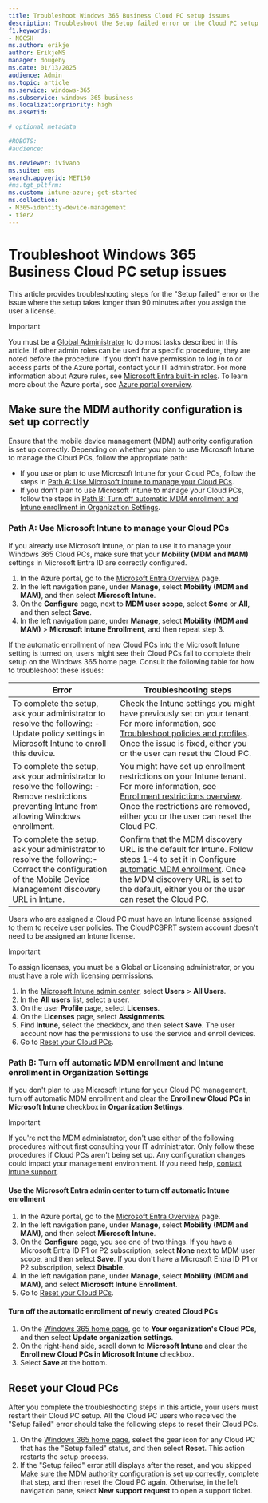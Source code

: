```yaml
---
title: Troubleshoot Windows 365 Business Cloud PC setup issues
description: Troubleshoot the Setup failed error or the Cloud PC setup takes longer than 90 minutes after you assign the user a license in Windows 365 Business.
f1.keywords:
- NOCSH
ms.author: erikje
author: ErikjeMS
manager: dougeby
ms.date: 01/13/2025
audience: Admin
ms.topic: article
ms.service: windows-365
ms.subservice: windows-365-business
ms.localizationpriority: high
ms.assetid: 

# optional metadata

#ROBOTS:
#audience:

ms.reviewer: ivivano
ms.suite: ems
search.appverid: MET150
#ms.tgt_pltfrm:
ms.custom: intune-azure; get-started
ms.collection:
- M365-identity-device-management
- tier2
---
```


# Troubleshoot Windows 365 Business Cloud PC setup issues

This article provides troubleshooting steps for the "Setup failed" error or the issue where the setup takes longer than 90 minutes after you assign the user a license.

> [!IMPORTANT]
> You must be a [Global Administrator](/entra/identity/role-based-access-control/permissions-reference#global-administrator) to do most tasks described in this article. If other admin roles can be used for a specific procedure, they are noted before the procedure. If you don't have permission to log in to or access parts of the Azure portal, contact your IT administrator. For more information about Azure rules, see [Microsoft Entra built-in roles](/azure/active-directory/roles/permissions-reference). To learn more about the Azure portal, see [Azure portal overview](/azure/azure-portal/azure-portal-overview).

## Make sure the MDM authority configuration is set up correctly

Ensure that the mobile device management (MDM) authority configuration is set up correctly. Depending on whether you plan to use Microsoft Intune to manage the Cloud PCs, follow the appropriate path:

- If you use or plan to use Microsoft Intune for your Cloud PCs, follow the steps in [Path A: Use Microsoft Intune to manage your Cloud PCs](#path-a-use-microsoft-intune-to-manage-your-cloud-pcs).
- If you don't plan to use Microsoft Intune to manage your Cloud PCs, follow the steps in [Path B: Turn off automatic MDM enrollment and Intune enrollment in Organization Settings](#path-b-turn-off-automatic-mdm-enrollment-and-intune-enrollment-in-organization-settings).

### Path A: Use Microsoft Intune to manage your Cloud PCs

If you already use Microsoft Intune, or plan to use it to manage your Windows 365 Cloud PCs, make sure that your **Mobility (MDM and MAM)** settings in Microsoft Entra ID are correctly configured.

1. In the Azure portal, go to the [Microsoft Entra Overview](https://go.microsoft.com/fwlink/p/?linkid=516942) page.
2. In the left navigation pane, under **Manage**, select **Mobility (MDM and MAM)**, and then select **Microsoft Intune**.
3. On the **Configure** page, next to **MDM user scope**, select **Some** or **All**, and then select **Save**.
4. In the left navigation pane, under **Manage**, select **Mobility (MDM and MAM)** > **Microsoft Intune Enrollment**, and then repeat step 3.

If the automatic enrollment of new Cloud PCs into the Microsoft Intune setting is turned on, users might see their Cloud PCs fail to complete their setup on the Windows 365 home page. Consult the following table for how to troubleshoot these issues:

| Error | Troubleshooting steps |
| --- | --- |
| To complete the setup, ask your administrator to resolve the following: - Update policy settings in Microsoft Intune to enroll this device. | Check the Intune settings you might have previously set on your tenant. For more information, see [Troubleshoot policies and profiles](/troubleshoot/mem/intune/device-configuration/troubleshoot-policies-in-microsoft-intune). Once the issue is fixed, either you or the user can reset the Cloud PC. |
| To complete the setup, ask your administrator to resolve the following: - Remove restrictions preventing Intune from allowing Windows enrollment.| You might have set up enrollment restrictions on your Intune tenant. For more information, see [Enrollment restrictions overview](/mem/intune/enrollment/enrollment-restrictions-set). Once the restrictions are removed, either you or the user can reset the Cloud PC. |
| To complete the setup, ask your administrator to resolve the following:- Correct the configuration of the Mobile Device Management discovery URL in Intune.| Confirm that the MDM discovery URL is the default for Intune. Follow steps 1-4 to set it in [Configure automatic MDM enrollment](/mem/intune/enrollment/windows-enroll#configure-automatic-mdm-enrollment). Once the MDM discovery URL is set to the default, either you or the user can reset the Cloud PC. |

Users who are assigned a Cloud PC must have an Intune license assigned to them to receive user policies. The CloudPCBPRT system account doesn't need to be assigned an Intune license.

> [!IMPORTANT]
> To assign licenses, you must be a Global or Licensing administrator, or you must have a role with licensing permissions.

1. In the [Microsoft Intune admin center](https://go.microsoft.com/fwlink/p/?linkid=2169290), select **Users** > **All Users**.
2. In the **All users** list, select a user.
3. On the user **Profile** page, select **Licenses**.
4. On the **Licenses** page, select **Assignments**.
5. Find **Intune**, select the checkbox, and then select **Save**. The user account now has the permissions to use the service and enroll devices.
6. Go to [Reset your Cloud PCs](#reset-your-cloud-pcs).

### Path B: Turn off automatic MDM enrollment and Intune enrollment in Organization Settings

If you don't plan to use Microsoft Intune for your Cloud PC management, turn off automatic MDM enrollment and clear the **Enroll new Cloud PCs in Microsoft Intune** checkbox in **Organization Settings**.

> [!IMPORTANT]
> If you're not the MDM administrator, don't use either of the following procedures without first consulting your IT administrator. Only follow these procedures if Cloud PCs aren't being set up. Any configuration changes could impact your management environment. If you need help, [contact Intune support](/mem/get-support).

<a name='use-the-azure-ad-portal-to-turn-off-automatic-intune-enrollment'></a>

#### Use the Microsoft Entra admin center to turn off automatic Intune enrollment

1. In the Azure portal, go to the [Microsoft Entra Overview](https://go.microsoft.com/fwlink/p/?linkid=516942) page.
2. In the left navigation pane, under **Manage**, select **Mobility (MDM and MAM)**, and then select **Microsoft Intune**.
3. On the **Configure** page, you see one of two things. If you have a Microsoft Entra ID P1 or P2 subscription, select **None** next to MDM user scope, and then select **Save**. If you don't have a Microsoft Entra ID P1 or P2 subscription, select **Disable**.
4. In the left navigation pane, under **Manage**, select **Mobility (MDM and MAM)**, and select **Microsoft Intune Enrollment**.
5. Go to [Reset your Cloud PCs](#reset-your-cloud-pcs).

#### Turn off the automatic enrollment of newly created Cloud PCs

1. On the [Windows 365 home page](https://windows365.microsoft.com), go to **Your organization's Cloud PCs**, and then select **Update organization settings**.
2. On the right-hand side, scroll down to **Microsoft Intune** and clear the **Enroll new Cloud PCs in Microsoft Intune** checkbox.
3. Select **Save** at the bottom.

## Reset your Cloud PCs

After you complete the troubleshooting steps in this article, your users must restart their Cloud PC setup. All the Cloud PC users who received the "Setup failed" error should take the following steps to reset their Cloud PCs.

1. On the [Windows 365 home page](https://windows365.microsoft.com), select the gear icon for any Cloud PC that has the "Setup failed" status, and then select **Reset**. This action restarts the setup process.
2. If the "Setup failed" error still displays after the reset, and you skipped [Make sure the MDM authority configuration is set up correctly](#make-sure-the-mdm-authority-configuration-is-set-up-correctly), complete that step, and then reset the Cloud PC again. Otherwise, in the left navigation pane, select **New support request** to open a support ticket.
